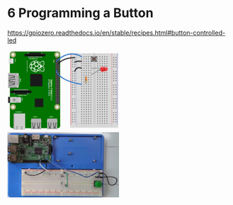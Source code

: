 # 6 Programming a Button

https://gpiozero.readthedocs.io/en/stable/recipes.html#button-controlled-led

<img src="button-LED.png" width="50%" height="50%">

<img src="2021-06-23-105414.jpg" width="50%" height="50%">

